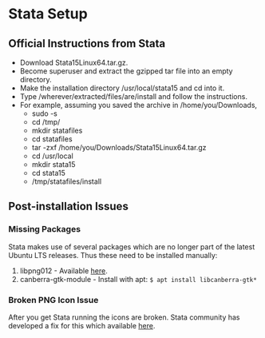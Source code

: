 # Stata Setup
## Official Instructions from Stata
- Download Stata15Linux64.tar.gz.
- Become superuser and extract the gzipped tar file into an empty directory.
- Make the installation directory /usr/local/stata15 and cd into it.
- Type /wherever/extracted/files/are/install and follow the instructions.
- For example, assuming you saved the archive in /home/you/Downloads,
  - sudo -s
  - cd /tmp/
  - mkdir statafiles
  - cd statafiles
  - tar -zxf /home/you/Downloads/Stata15Linux64.tar.gz
  - cd /usr/local
  - mkdir stata15
  - cd stata15
  - /tmp/statafiles/install
  
## Post-installation Issues
### Missing Packages
Stata makes use of several packages which are no longer part of the latest Ubuntu LTS releases. Thus these need to be installed manually:

1. libpng012 - Available [here](https://packages.ubuntu.com/xenial/amd64/libpng12-0/download).
2. canberra-gtk-module - Install with apt: `$ apt install libcanberra-gtk*`

### Broken PNG Icon Issue
After you get Stata running the icons are broken. Stata community has developed a fix for this which available [here](https://github.com/kylebarron/stata-png-fix).
